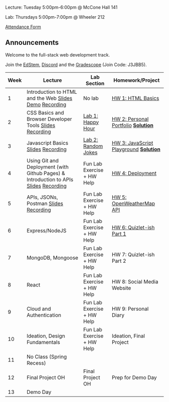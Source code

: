 Lecture: Tuesday 5:00pm-6:00pm @ McCone Hall 141

Lab: Thursdays 5:00pm-7:00pm @ Wheeler 212

[Attendance Form](https://forms.gle/hhrjxXDXsHa9tGKeA)

## Announcements
Welcome to the full-stack web development track. 

Join the [EdStem](https://edstem.org/us/join/k4UPks), [Discord](https://discord.com/invite/RfGp5zDrtC) and the [Gradescope](https://gradescope.com) (Join Code: J3JBB5).

| Week | Lecture                                                                                                                                                                                                                                                                          | Lab Section                           | Homework/Project                                                                |
|------|----------------------------------------------------------------------------------------------------------------------------------------------------------------------------------------------------------------------------------------------------------------------------------|---------------------------------------|---------------------------------------------------------------------------------|
| 1    | Introduction to HTML and the Web [Slides](https://docs.google.com/presentation/d/19vGc47fYunPBSALIEE1Omj7y3T8KDrNYOlz1imfURq0/edit?usp=sharing) [Demo](assets/lecture1demo.html) [Recording](https://drive.google.com/file/d/1LaoVcslRvGMQnjzI0hQxN-pcSilnZuL0/view?usp=sharing) | No lab                                | [HW 1: HTML Basics](#/hw/web/hw1)                                               |
| 2    | CSS Basics and Browser Developer Tools [Slides](https://docs.google.com/presentation/d/1umjzYl1vDQuG5YU7E5FoYZhiOt8x79NFlbNYNU-U0Ls/edit?usp=sharing) [Recording](https://drive.google.com/file/d/13gND4HH3dtF06P8rgP0aBZ7J2YGFFGzg/view?usp=sharing)                            | [Lab 1: Happy Hour](#/lab/web/lab1)   | [HW 2: Personal Portfolio](#/hw/web/hw2) **[Solution](assets/hw2/answers.zip)** |
| 3    | Javascript Basics [Slides](https://docs.google.com/presentation/d/1JiCptlXFFypDnqhv2449ubpmhcDAPk0ae0U-w1cVwaw/edit?usp=sharing) [Recording](https://drive.google.com/file/d/1TLnKkzBTK6c_5Z9EsOrFUKc2DE4jDs4U/view?usp=sharing)                                                 | [Lab 2: Random Jokes](#/lab/web/lab2) | [HW 3: JavaScript Playground](#/hw/web/hw3) **[Solution](assets/hw3/hw3-solution.zip)**                                     |
| 4    | Using Git and Deployment (with Github Pages) & Introduction to APIs [Slides](https://docs.google.com/presentation/d/1jvVkDlQxOv7bO1FipbD_xVAi-Ypcp2Y6zN3Et935BZk/edit?usp=sharing) [Recording](https://drive.google.com/file/d/1KAaAH07FKOGO1UGqcnxrT273gamn1Ohc/view?usp=sharing)                                                                                              | Fun Lab Exercise + HW Help            | [HW 4: Deployment](#/hw/web/hw4)                                                |
| 5    | APIs, JSONs, Postman [Slides](https://docs.google.com/presentation/d/10piwcYBk6V6UMJLp144o__lCzNjc9JHSY7cXM4atNuM/edit?usp=sharing) [Recording](https://drive.google.com/file/d/1abeq0ltflVvzEB-GHdErDRxCv5o3Frg7/view?usp=sharing)                                                                                                                                                                                                                                                            | Fun Lab Exercise + HW Help            | [HW 5: OpenWeatherMap API ](#/hw/web/hw5)                                                       |
| 6    | Express/NodeJS                                                                                                                                                                                                                                                                   | Fun Lab Exercise + HW Help            | [HW 6: Quizlet-ish Part 1](#/hw/web/hw6)                                                         |
| 7    | MongoDB, Mongoose                                                                                                                                                                                                                                                                | Fun Lab Exercise + HW Help            | HW 7: Quizlet-ish Part 2                                                        |
| 8    | React                                                                                                                                                                                                                                                                            | Fun Lab Exercise + HW Help            | HW 8: Social Media Website                                                      |
| 9    | Cloud and Authentication                                                                                                                                                                                                                                                         | Fun Lab Exercise + HW Help            | HW 9: Personal Diary                                                            |
| 10   | Ideation, Design Fundamentals                                                                                                                                                                                                                                                    | Fun Lab Exercise + HW Help            | Ideation, Final Project                                                         |
| 11   | No Class (Spring Recess)                                                                                                                                                                                                                                                         |                                       |                                                                                 |
| 12   | Final Project OH                                                                                                                                                                                                                                                                 | Final Project OH                      | Prep for Demo Day                                                               |
| 13   | Demo Day                                                                                                                                                                                                                                                                         |
